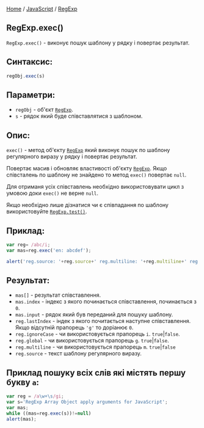 [Home](../../../README.md) / [JavaScript](../../README_JS.md) / [RegExp](../RegExp.md)

## RegExp.exec()

`RegExp.exec()` - виконує пошук шаблону у рядку і повертає результат.

## Синтаксис:

```javascript
regObj.exec(s)
```

## Параметри:

* `regObj` - об'єкт [`RegExp`](../RegExp.md).
* `s` - рядок який буде співставлятися з шаблоном.

## Опис:

`exec()` - метод об'єкту [`RegExp`](../RegExp.md) який виконує пошук по шаблону регулярного виразу у рядку і повертає результат.

Повертає масив і обновляє властивості об'єкту [`RegExp`](../RegExp.md). Якщо співсталень по шаблону не знайдено то метод `exec()` повертає `null`.

Для отриманя усіх співставлень необхідно використовувати цикл з умовою доки `exec()` не верне `null`.

Якщо необхідно лише дізнатися чи є співпадання по шаблону використовуйте [`RegExp.test()`](../RegExp.test/RegExp.test.md).

## Приклад:

```javascript
var reg= /abc/i;
var mas=reg.exec('en: abcdef');

alert('reg.source: '+reg.source+' reg.multiline: '+reg.multiline+' reg.global: '+reg.global+' reg.ignoreCase:'+reg.ignoreCase+' reg.lastIndex : '+reg.lastIndex +' mas.index: '+mas.index+' mas.input '+mas.input+' масив:'+mas.toString()); 
```

## Результат:

* `mas[]` - результат співставлення.
* `mas.index` - індекс з якого починається співставлення, починається з `0`.
* `mas.input` - рядок який був переданий для пошуку шаблону.
* `reg.lastIndex` - індек з якого почитається наступне співставлення. Якщо відсутній прапорець `'g'` то доріанює `0`.
* `reg.ignoreCase` - чи використовується прапорець `i`. `true`|`false`.
* `reg.global` - чи використовується прапорець `g`. `true`|`false`.
* `reg.multiline` - чи використовується прапорець `m`. `true`|`false`
* `reg.source` - текст шаблону регулярного виразу.

## Приклад пошуку всіх слів які містять першу букву `a`:

```javascript
var reg = /a\w+\s/gi;
var s='RegExp Array Object apply arguments for JavaScript';
var mas;
while ((mas=reg.exec(s))!=null)
alert(mas);
```